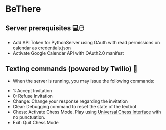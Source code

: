 # BeThere

## Server prerequisites 💻🖱️
* Add API Token for PythonServer using OAuth with read permissions on calendar as credentials.json
* Activate Google Calendar API with OAuth2.0 manifest

## Texting commands (powered by Twilio) 📱
* When the server is running, you may issue the following commands:
- 1: Accept Invitation
- 0: Refuse Invitation
- Change: Change your response regarding the invitation
- Clear: Debugging command to reset the state of the textbot
- Chess: Activate Chess Mode. Play using [Universal Chess Interface](https://en.wikipedia.org/wiki/Universal_Chess_Interface) with no punctuation.
- Exit: Quit Chess Mode
